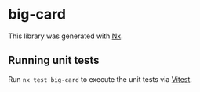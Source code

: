 # big-card

This library was generated with [Nx](https://nx.dev).

## Running unit tests

Run `nx test big-card` to execute the unit tests via [Vitest](https://vitest.dev/).
